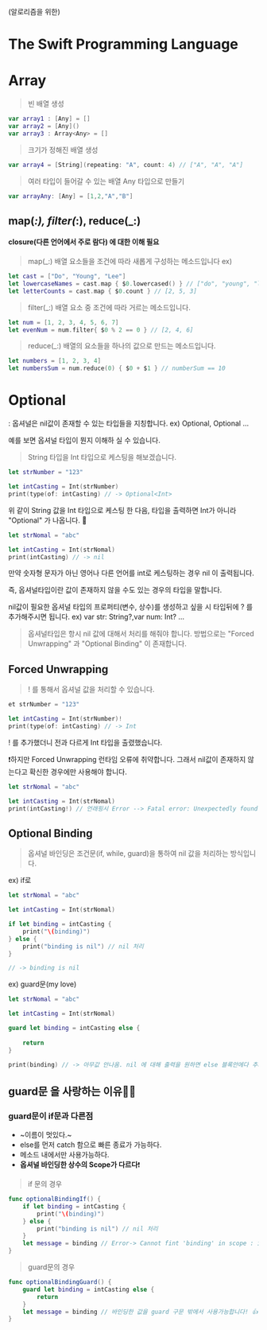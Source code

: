 (알로리즘을 위한)
# The Swift Programming Language 

# Array
> 빈 배열 생성
```swift
var array1 : [Any] = []
var array2 = [Any]()
var array3 : Array<Any> = []
```

> 크기가 정해진 배열 생성
```swift
var array4 = [String](repeating: "A", count: 4) // ["A", "A", "A"]

```

>여러 타입이 들어갈 수 있는 배열
Any 타입으로 만들기
```swift
var arrayAny: [Any] = [1,2,"A","B"] 

```

## map(_:), filter(_:), reduce(_:) 
#### closure(다른 언어에서 주로 람다) 에 대한 이해 필요

>map(_:)
배열 요소들을 조건에 따라 새롭게 구성하는 메소드입니다
ex)
```swift
let cast = ["Do", "Young", "Lee"]
let lowercaseNames = cast.map { $0.lowercased() } // ["do", "young", "lee"] 
let letterCounts = cast.map { $0.count } // [2, 5, 3]
```

>filter(_:)
배열 요소 중 조건에 따라 거르는 메소드입니다.
```swift
let num = [1, 2, 3, 4, 5, 6, 7]
let evenNum = num.filter{ $0 % 2 == 0 } // [2, 4, 6]

```

>reduce(_:)
배열의 요소들을 하나의 값으로 만드는 메소드입니다.
```swift
let numbers = [1, 2, 3, 4]
let numbersSum = num.reduce(0) { $0 + $1 } // numberSum == 10

```



# Optional
: 옵셔널은 nil값이 존재할 수 있는 타입들을 지칭합니다. ex) Optional<String>, Optional<Int> ...

예를 보면 옵셔널 타입이 뭔지 이해하 실 수 있습니다.
> String 타입을 Int 타입으로 케스팅을 해보겠습니다.
```swift
let strNumber = "123"

let intCasting = Int(strNumber)
print(type(of: intCasting) // -> Optional<Int>
```
위 같이 String 값을 Int 타입으로 케스팅 한 다음, 타입을 출력하면 Int가 아니라 "Optional<Int>" 가 나옵니다. 🤔

```swift
let strNomal = "abc"

let intCasting = Int(strNomal)
print(intCasting) // -> nil
```
만약 숫자형 문자가 아닌 영어나 다른 언어를 int로 케스팅하는 경우 nil 이 출력됩니다.

즉, 옵셔널타입이란 값이 존재하지 않을 수도 있는 경우의 타입을 말합니다.

nil값이 필요한 옵셔널 타입의 프로퍼티(변수, 상수)를 생성하고 싶을 시 타입뒤에 ? 를 추가해주시면 됩니다.
ex) var str: String?,var num: Int? ...


> 옵셔널타입은 항시 nil 값에 대해서 처리를 해줘야 합니다. 방법으로는 "Forced Unwrapping" 과 "Optional Binding" 이 존재합니다.

## Forced Unwrapping
> ! 를 통해서 옵셔널 값을 처리할 수 있습니다.

```swift
et strNumber = "123"

let intCasting = Int(strNumber)!
print(type(of: intCasting) // -> Int
```
! 를 추가했더니 전과 다르게 Int 타입을 출렸했습니다.

❗️하지만 Forced Unwrapping 런타임 오류에 취약합니다. 그래서 nil값이 존재하지 않는다고 확신한 경우에만 사용해야 합니다.
```swift
let strNomal = "abc"

let intCasting = Int(strNomal)
print(intCasting!) // 언래핑시 Error --> Fatal error: Unexpectedly found nil while unwrapping an Optioanl value. 
```


## Optional Binding

> 옵셔널 바인딩은 조건문(if, while, guard)을 통하여 nil 값을 처리하는 방식입니다.

ex) if로
```swift
let strNomal = "abc"

let intCasting = Int(strNomal)

if let binding = intCasting {
    print("\(binding)")
} else {
    print("binding is nil") // nil 처리
}

// -> binding is nil

```

ex) guard문(my love)
```swift
let strNomal = "abc"

let intCasting = Int(strNomal)

guard let binding = intCasting else {
    
    return
}

print(binding) // -> 아무값 안나옴. nil 에 대해 출력을 원하면 else 블록안에다 추가하면 되요!
```

## guard문 을 사랑하는 이유🤔🤔

### guard문이 if문과 다른점
- ~이름이 멋있다.~
- else를 먼저 catch 함으로 빠른 종료가 가능하다.
- 메소드 내에서만 사용가능하다.
-  **옵셔널 바인딩한 상수의 Scope가 다르다**❗️
> if 문의 경우
```swift
func optionalBindingIf() {
    if let binding = intCasting {
        print("\(binding)")
    } else {
        print("binding is nil") // nil 처리
    }
    let message = binding // Error-> Cannot fint 'binding' in scope : if문 밖에서는 바인딩한 상수에 접근 할 수 없음! ☹️
}
```
>guard문의 경우
```swift
func optionalBindingGuard() {
    guard let binding = intCasting else {
        return
    }
    let message = binding // 바인딩한 값을 guard 구문 밖에서 사용가능합니다! 👍
}
```
